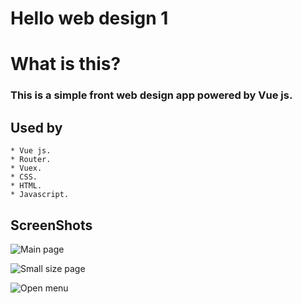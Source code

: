 # Hello web design 1

# What is this?

### This is a simple front web design app powered by Vue js.

## Used by

    * Vue js.
    * Router.
    * Vuex.
    * CSS.
    * HTML.
    * Javascript.

## ScreenShots

![Main page](https://user-images.githubusercontent.com/67621901/124939902-788f7e80-e044-11eb-8a65-3c1b66d9f8ff.png)

![Small size page](https://user-images.githubusercontent.com/67621901/124939909-79c0ab80-e044-11eb-9829-264896c2d9d7.png)

![Open menu](https://user-images.githubusercontent.com/67621901/124939916-7b8a6f00-e044-11eb-8d60-50346d0f8a3e.png)
